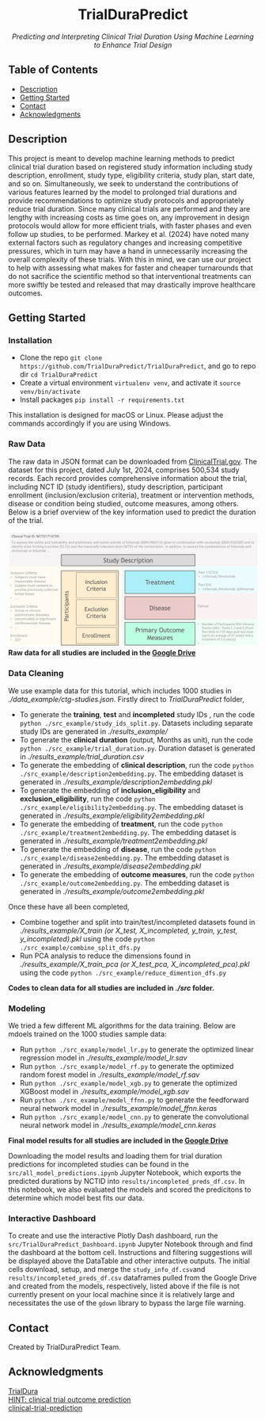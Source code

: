 <h1 align="center">TrialDuraPredict</h1>
<p align="center"><i>Predicting and Interpreting Clinical Trial Duration Using Machine Learning to Enhance Trial Design</i></p>

## Table of Contents
- [Description](#description)
- [Getting Started](#getting-started)
- [Contact](#contact)
- [Acknowledgments](#acknowledgments)

## Description
This project is meant to develop machine learning methods to predict clinical trial duration based on registered study information including study description, enrollment, study type, eligibility criteria, study plan, start date, and so on. Simultaneously, we seek to understand the contributions of various features learned by the model to prolonged trial durations and provide recommendations to optimize study protocols and appropriately reduce trial duration.
Since many clinical trials are performed and they are lengthy with increasing costs as time goes on, any improvement in design protocols would allow for more efficient trials, with faster phases and even follow up studies, to be performed. Markey et al. (2024) have noted many external factors such as regulatory changes and increasing competitive pressures, which in turn may have a hand in unnecessarily increasing the overall complexity of these trials. With this in mind, we can use our project to help with assessing what makes for faster and cheaper turnarounds that do not sacrifice the scientific method so that interventional treatments can more swiftly be tested and released that may drastically improve healthcare outcomes.


## Getting Started
### Installation
- Clone the repo `git clone https://github.com/TrialDuraPredict/TrialDuraPredict`, and go to repo dir `cd TrialDuraPredict`
- Create a virtual environment `virtualenv venv`, and activate it `source venv/bin/activate`
- Install packages `pip install -r requirements.txt`

This installation is designed for macOS or Linux. Please adjust the commands accordingly if you are using Windows.

### Raw Data
The raw data in JSON format can be downloaded from [ClinicalTrial.gov](https://clinicaltrials.gov/data-api/how-download-study-records). The dataset for this project, dated July 1st, 2024, comprises 500,534 study records. Each record provides comprehensive information about the trial, including NCT ID (study identifiers), study description, participant enrollment (inclusion/exclusion criteria), treatment or intervention methods, disease or condition being studied, outcome measures, among others. Below is a brief overview of the key information used to predict the duration of the trial.\
\
![clinical_trial_overview](assets/clinical_trial.jpg)
**Raw data for all studies are included in the [Google Drive](https://drive.google.com/drive/folders/10naZGa5eEZjSpfilxRpIHefsXObLGXeO?usp=drive_link)**

### Data Cleaning
We use example data for this tutorial, which includes 1000 studies in *./data_example/ctg-studies.json*. Firstly direct to *TrialDuraPredict* folder,
- To generate the **training**, **test** and **incompleted** study IDs , run the code `python ./src_example/study_ids_split.py`. Datasets including separate study IDs are generated in *./results_example/*
- To generate the **clinical duration** (output, Months as unit), run the code `python ./src_example/trial_duration.py`. Duration dataset is generated in *./results_example/trial_duration.csv*
- To generate the embedding of **clinical description**, run the code `python ./src_example/description2embedding.py`. The embedding dataset is generated in *./results_example/description2embedding.pkl*
- To generate the embedding of **inclusion_eligibility** and **exclusion_eligibility**, run the code `python ./src_example/eligibility2embedding.py`. The embedding dataset is generated in *./results_example/eligibility2embedding.pkl*
- To generate the embedding of **treatment**, run the code `python ./src_example/treatment2embedding.py`. The embedding dataset is generated in *./results_example/treatment2embedding.pkl*
- To generate the embedding of **disease**, run the code `python ./src_example/disease2embedding.py`. The embedding dataset is generated in *./results_example/disease2embedding.pkl*
- To generate the embedding of **outcome measures**, run the code `python ./src_example/outcome2embedding.py`. The embedding dataset is generated in *./results_example/outcome2embedding.pkl*

Once these have all been completed,
- Combine together and split into train/test/incompleted datasets found in *./results_example/X_train (or X_test, X_incompleted, y_train, y_test, y_incompleted).pkl* using the code `python ./src_example/combine_split_dfs.py`
- Run PCA analysis to reduce the dimensions found in *./results_example/X_train_pca (or X_test_pca, X_incompleted_pca).pkl* using the code `python ./src_example/reduce_dimention_dfs.py`

**Codes to clean data for all studies are included in *./src* folder.**

### Modeling
We tried a few different ML algorithms for the data training. Below are mdoels trained on the 1000 studies sample data:
- Run `python ./src_example/model_lr.py` to generate the optimized linear regression model in *./results_example/model_lr.sav*
- Run `python ./src_example/model_rf.py` to generate the optimized random forest model in *./results_example/model_rf.sav*
- Run `python ./src_example/model_xgb.py` to generate the optimized XGBoost model in *./results_example/model_xgb.sav*
- Run `python ./src_example/model_ffnn.py` to generate the feedforward neural network model in *./results_example/model_ffnn.keras*
- Run `python ./src_example/model_cnn.py` to generate the convolutional neural network model in *./results_example/model_cnn.keras*

**Final model results for all studies are included in the [Google Drive](https://drive.google.com/drive/folders/10naZGa5eEZjSpfilxRpIHefsXObLGXeO?usp=drive_link)**

Downloading the model results and loading them for trial duration predictions for incompleted studies can be found in the `src/all_model_predictions.ipynb` Jupyter Notebook, which exports the predicted durations by NCTID into `results/incompleted_preds_df.csv`. In this notebook, we also evaluated the models and scored the predicitons to determine which model best fits our data.

### Interactive Dashboard
To create and use the interactive Plotly Dash dashboard, run the `src/TrialDuraPredict_Dashboard.ipynb` Jupyter Notebook through and find the dashboard at the bottom cell. Instructions and filtering suggestions will be displayed above the DataTable and other interactive outputs. The initial cells download, setup, and merge the `study_info_df.csv`and `results/incompleted_preds_df.csv` dataframes pulled from the Google Drive and created from the models, respectively, listed above if the file is not currently present on your local machine since it is relatively large and necessitates the use of the `gdown` library to bypass the large file warning.

## Contact
Created by TrialDuraPredict Team.

## Acknowledgments
[TrialDura](https://arxiv.org/pdf/2404.13235)\
[HINT: clinical trial outcome prediction](https://github.com/futianfan/clinical-trial-outcome-prediction)\
[clinical-trial-prediction](https://github.com/lenlan/clinical-trial-prediction/tree/main)
